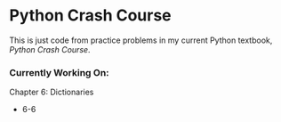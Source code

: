 # Python Crash Course
This is just code from practice problems in my current Python textbook, *Python Crash Course*. 
### Currently Working On:
Chapter 6: Dictionaries
* 6-6 
